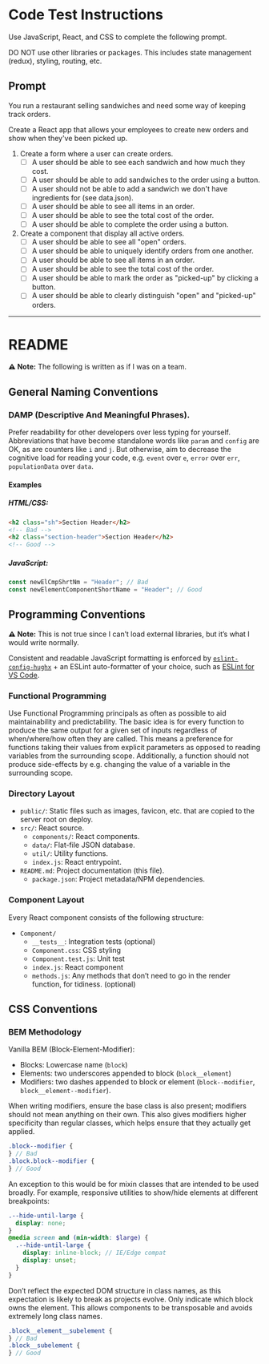 # Code Test Instructions

Use JavaScript, React, and CSS to complete the following prompt.

DO NOT use other libraries or packages. This includes state management (redux), styling, routing, etc.
<!-- - DO NOT use the codesandbox upload feature. Complete the entire exercise using codesandbox. -->

## Prompt

You run a restaurant selling sandwiches and need some way of keeping track orders.

Create a React app that allows your employees to create new orders and show when they've been picked up.

1. Create a form where a user can create orders.
   - [ ] A user should be able to see each sandwich and how much they cost.
   - [ ] A user should be able to add sandwiches to the order using a button.
   - [ ] A user should not be able to add a sandwich we don't have ingredients for (see data.json).
   - [ ] A user should be able to see all items in an order.
   - [ ] A user should be able to see the total cost of the order.
   - [ ] A user should be able to complete the order using a button.
2. Create a component that display all active orders.
   - [ ] A user should be able to see all "open" orders.
   - [ ] A user should be able to uniquely identify orders from one another.
   - [ ] A user should be able to see all items in an order.
   - [ ] A user should be able to see the total cost of the order.
   - [ ] A user should be able to mark the order as "picked-up" by clicking a button.
   - [ ] A user should be able to clearly distinguish "open" and "picked-up" orders.

<hr />

# README

**⚠️ Note:** The following is written as if I was on a team.

## General Naming Conventions

### DAMP (Descriptive And Meaningful Phrases).

Prefer readability for other developers over less typing for yourself. Abbreviations that have become standalone words like `param` and `config` are OK, as are counters like `i` and `j`. But otherwise, aim to decrease the cognitive load for reading your code, e.g. `event` over `e`, `error` over `err`, `populationData` over `data`.

#### Examples

##### HTML/CSS:

```html
<h2 class="sh">Section Header</h2>
<!-- Bad -->
<h2 class="section-header">Section Header</h2>
<!-- Good -->
```

##### JavaScript:

```js
const newElCmpShrtNm = "Header"; // Bad
const newElementComponentShortName = "Header"; // Good
```

## Programming Conventions

**⚠️ Note:** This is not true since I can’t load external libraries, but it’s what I would write normally.

Consistent and readable JavaScript formatting is enforced by [`eslint-config-hughx`](https://github.com/hguiney/eslint-config-hughx) + an ESLint auto-formatter of your choice, such as [ESLint for VS Code](https://marketplace.visualstudio.com/items?itemName=dbaeumer.vscode-eslint).

### Functional Programming

Use Functional Programming principals as often as possible to aid maintainability and predictability. The basic idea is for every function to produce the same output for a given set of inputs regardless of when/where/how often they are called. This means a preference for functions taking their values from explicit parameters as opposed to reading variables from the surrounding scope. Additionally, a function should not produce side-effects by e.g. changing the value of a variable in the surrounding scope.

### Directory Layout

- `public/`: Static files such as images, favicon, etc. that are copied to the server root on deploy.
- `src/`: React source.
  - `components/`: React components.
  - `data/`: Flat-file JSON database.
  - `util/`: Utility functions.
  - `index.js`: React entrypoint.
- `README.md`: Project documentation (this file).
  - `package.json`: Project metadata/NPM dependencies.

### Component Layout

Every React component consists of the following structure:

- `Component/`
  - `__tests__`: Integration tests (optional)
  - `Component.css`: CSS styling
  - `Component.test.js`: Unit test
  - `index.js`: React component
  - `methods.js`: Any methods that don’t need to go in the render function, for tidiness. (optional)

## CSS Conventions

### BEM Methodology

Vanilla BEM (Block-Element-Modifier):

- Blocks: Lowercase name (`block`)
- Elements: two underscores appended to block (`block__element`)
- Modifiers: two dashes appended to block or element (`block--modifier`, `block__element--modifier`).

When writing modifiers, ensure the base class is also present; modifiers should not mean anything on their own. This also gives modifiers higher specificity than regular classes, which helps ensure that they actually get applied.

```scss
.block--modifier {
} // Bad
.block.block--modifier {
} // Good
```

An exception to this would be for mixin classes that are intended to be used broadly. For example, responsive utilities to show/hide elements at different breakpoints:

```scss
.--hide-until-large {
  display: none;
}
@media screen and (min-width: $large) {
  .--hide-until-large {
    display: inline-block; // IE/Edge compat
    display: unset;
  }
}
```

Don’t reflect the expected DOM structure in class names, as this expectation is likely to break as projects evolve. Only indicate which block owns the element. This allows components to be transposable and avoids extremely long class names.

```scss
.block__element__subelement {
} // Bad
.block__subelement {
} // Good
```
